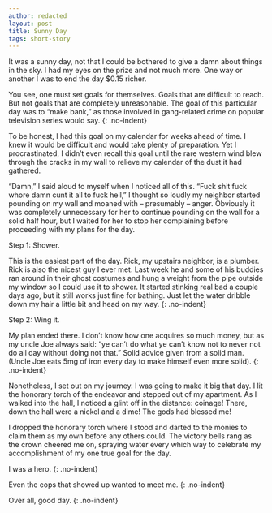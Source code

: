 ```yaml
---
author: redacted
layout: post
title: Sunny Day
tags: short-story
---
```


It was a sunny day, not that I could be bothered to give a damn about things in
the sky. I had my eyes on the prize and not much more. One way or another I was
to end the day $0.15 richer.

You see, one must set goals for themselves. Goals that are difficult to reach.
But not goals that are completely unreasonable. The goal of this particular day
was to “make bank,” as those involved in gang-related crime on popular
television series would say.
{: .no-indent}

To be honest, I had this goal on my calendar for weeks ahead of time. I knew it
would be difficult and would take plenty of preparation. Yet I procrastinated, I
didn’t even recall this goal until the rare western wind blew through the cracks
in my wall to relieve my calendar of the dust it had gathered.

“Damn,” I said aloud to myself when I noticed all of this. “Fuck shit fuck whore
damn cunt it all to fuck hell,” I thought so loudly my neighbor started pounding
on my wall and moaned with – presumably – anger. Obviously it was completely
unnecessary for her to continue pounding on the wall for a solid half hour, but
I waited for her to stop her complaining before proceeding with my plans for the
day.

Step 1: Shower.

This is the easiest part of the day. Rick, my upstairs neighbor, is a plumber.
Rick is also the nicest guy I ever met. Last week he and some of his buddies ran
around in their ghost costumes and hung a weight from the pipe outside my window
so I could use it to shower. It started stinking real bad a couple days ago, but
it still works just fine for bathing. Just let the water dribble down my hair a
little bit and head on my way.
{: .no-indent}

Step 2: Wing it.

My plan ended there. I don’t know how one acquires so much money, but as my
uncle Joe always said: “ye can’t do what ye can’t know not to never not do all
day without doing not that.” Solid advice given from a solid man. (Uncle Joe
eats 5mg of iron every day to make himself even more solid).
{: .no-indent}

Nonetheless, I set out on my journey. I was going to make it big that day. I lit
the honorary torch of the endeavor and stepped out of my apartment. As I walked
into the hall, I noticed a glint off in the distance: coinage! There, down the
hall were a nickel and a dime! The gods had blessed me!

I dropped the honorary torch where I stood and darted to the monies to claim
them as my own before any others could. The victory bells rang as the crown
cheered me on, spraying water every which way to celebrate my accomplishment of
my one true goal for the day.

I was a hero.
{: .no-indent}

Even the cops that showed up wanted to meet me.
{: .no-indent}

Over all, good day.
{: .no-indent}
